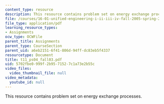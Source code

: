 ```yaml
---
content_type: resource
description: This resource contains problem set on energy exchange processes.
file: /courses/16-01-unified-engineering-i-ii-iii-iv-fall-2005-spring-2006/5702fbe0999f2b9571527c1a73e2b55c_t11_ps04_fall03.pdf
file_type: application/pdf
learning_resource_types:
- Assignments
ocw_type: OCWFile
parent_title: Assignments
parent_type: CourseSection
parent_uid: a6eb2151-6f41-806d-94ff-dc83eb5f4337
resourcetype: Document
title: t11_ps04_fall03.pdf
uid: 5702fbe0-999f-2b95-7152-7c1a73e2b55c
video_files:
  video_thumbnail_file: null
video_metadata:
  youtube_id: null
---
```

This resource contains problem set on energy exchange processes.

